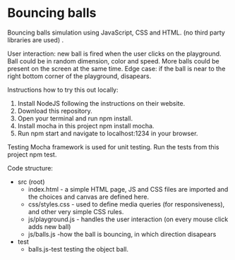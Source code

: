 # Bouncing balls 

 Bouncing balls simulation using JavaScript, CSS and HTML. (no third party libraries are used) . 
 
 User interaction: new ball is fired when the user clicks on the playground.
 Ball could be in random dimension, color and speed. 
 More balls could be present on the screen at the same time. 
 Edge case: if the ball is near to the right bottom corner of the playground, disapears. 
 
 
Instructions how to try this out locally: 

1. Install NodeJS following the instructions on their website.
2. Download this repository.
3. Open your terminal and run npm install.
4. Install mocha in this project npm install mocha.
5. Run npm start and navigate to localhost:1234 in your browser.


Testing
Mocha framework is used for unit testing. 
Run the tests from this project npm test.


Code structure: 
- src (root) 
  - index.html - a simple HTML page, JS and CSS files are imported and the choices and canvas are defined here.
  - css/styles.css - used to define media queries (for responsiveness), and other very simple CSS rules.
  - js/playground.js - handles the user interaction (on every mouse click adds new ball) 
  - js/balls.js -how the ball is bouncing, in which direction disapears
- test 
  - balls.js-test testing the object ball. 




